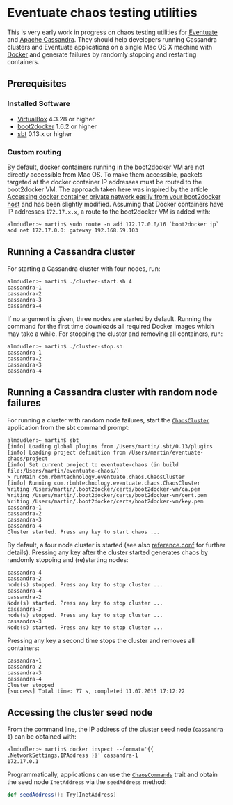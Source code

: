 Eventuate chaos testing utilities
=================================

This is very early work in progress on chaos testing utilities for [Eventuate](https://github.com/RBMHTechnology/eventuate) and [Apache Cassandra](http://cassandra.apache.org/). They should help developers running Cassandra clusters and Eventuate applications on a single Mac OS X machine with [Docker](https://www.docker.com/) and generate failures by randomly stopping and restarting containers.

Prerequisites
-------------

### Installed Software

- [VirtualBox](https://www.virtualbox.org/wiki/Downloads) 4.3.28 or higher
- [boot2docker](http://boot2docker.io/) 1.6.2 or higher
- [sbt](http://www.scala-sbt.org/download.html) 0.13.x or higher

### Custom routing

By default, docker containers running in the boot2docker VM are not directly accessible from Mac OS. To make them accessible, packets targeted at the docker container IP addresses must be routed to the boot2docker VM. The approach taken here was inspired by the article [Accessing docker container private network easily from your boot2docker host](http://ispyker.blogspot.de/2014/04/accessing-docker-container-private.html) and has been slightly modified. Assuming that Docker containers have IP addresses `172.17.x.x`, a route to the boot2docker VM is added with: 

    almdudler:~ martin$ sudo route -n add 172.17.0.0/16 `boot2docker ip`
    add net 172.17.0.0: gateway 192.168.59.103

Running a Cassandra cluster
---------------------------

For starting a Cassandra cluster with four nodes, run:

    almdudler:~ martin$ ./cluster-start.sh 4
    cassandra-1
    cassandra-2
    cassandra-3
    cassandra-4

If no argument is given, three nodes are started by default. Running the command for the first time downloads all required Docker images which may take a while. For stopping the cluster and removing all containers, run: 
 
    almdudler:~ martin$ ./cluster-stop.sh 
    cassandra-1
    cassandra-2
    cassandra-3
    cassandra-4

Running a Cassandra cluster with random node failures
-----------------------------------------------------

For running a cluster with random node failures, start the [`ChaosCluster`](https://github.com/RBMHTechnology/eventuate-chaos/blob/master/src/main/scala/com/rbmhtechnology/eventuate/chaos/ChaosCluster.scala) application from the sbt command prompt:

    almdudler:~ martin$ sbt
    [info] Loading global plugins from /Users/martin/.sbt/0.13/plugins
    [info] Loading project definition from /Users/martin/eventuate-chaos/project
    [info] Set current project to eventuate-chaos (in build file:/Users/martin/eventuate-chaos/)
    > runMain com.rbmhtechnology.eventuate.chaos.ChaosCluster
    [info] Running com.rbmhtechnology.eventuate.chaos.ChaosCluster 
    Writing /Users/martin/.boot2docker/certs/boot2docker-vm/ca.pem
    Writing /Users/martin/.boot2docker/certs/boot2docker-vm/cert.pem
    Writing /Users/martin/.boot2docker/certs/boot2docker-vm/key.pem
    cassandra-1
    cassandra-2
    cassandra-3
    cassandra-4
    Cluster started. Press any key to start chaos ...

By default, a four node cluster is started (see also [reference.conf](https://github.com/RBMHTechnology/eventuate-chaos/blob/master/src/main/resources/reference.conf) for further details). Pressing any key after the cluster started generates chaos by randomly stopping and (re)starting nodes: 

    cassandra-4
    cassandra-2
    node(s) stopped. Press any key to stop cluster ...
    cassandra-4
    cassandra-2
    Node(s) started. Press any key to stop cluster ...
    cassandra-3
    node(s) stopped. Press any key to stop cluster ...
    cassandra-3
    Node(s) started. Press any key to stop cluster ...

Pressing any key a second time stops the cluster and removes all containers:

    cassandra-1
    cassandra-2
    cassandra-3
    cassandra-4
    Cluster stopped
    [success] Total time: 77 s, completed 11.07.2015 17:12:22

Accessing the cluster seed node
-------------------------------

From the command line, the IP address of the cluster seed node (`cassandra-1`) can be obtained with: 

    almdudler:~ martin$ docker inspect --format='{{ .NetworkSettings.IPAddress }}' cassandra-1
    172.17.0.1

Programmatically, applications can use the [`ChaosCommands`](https://github.com/RBMHTechnology/eventuate-chaos/blob/master/src/main/scala/com/rbmhtechnology/eventuate/chaos/ChaosCluster.scala) trait and obtain the seed node `InetAddress` via the `seedAddress` method: 

```scala
def seedAddress(): Try[InetAddress]
```
